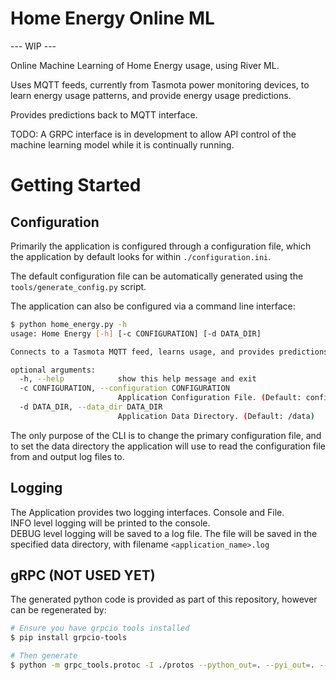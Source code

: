 # Home Energy Online ML

--- WIP ---

Online Machine Learning of Home Energy usage, using River ML.

Uses MQTT feeds, currently from Tasmota power monitoring devices, to learn energy usage patterns, and provide energy usage predictions.

Provides predictions back to MQTT interface.

TODO: A GRPC interface is in development to allow API control of the machine learning model while it is continually running.

# Getting Started

## Configuration
Primarily the application is configured through a configuration file, which the application by default looks for within `./configuration.ini`.

The default configuration file can be automatically generated using the `tools/generate_config.py` script.

The application can also be configured via a command line interface:

```bash
$ python home_energy.py -h
usage: Home Energy [-h] [-c CONFIGURATION] [-d DATA_DIR]

Connects to a Tasmota MQTT feed, learns usage, and provides predictions

optional arguments:
  -h, --help            show this help message and exit
  -c CONFIGURATION, --configuration CONFIGURATION
                        Application Configuration File. (Default: configuration.ini)
  -d DATA_DIR, --data_dir DATA_DIR
                        Application Data Directory. (Default: /data)
```

The only purpose of the CLI is to change the primary configuration file, and to set the data directory the application will use to read the configuration file from and output log files to.

## Logging
The Application provides two logging interfaces. Console and File.\
INFO level logging will be printed to the console.\
DEBUG level logging will be saved to a log file. The file will be saved in the specified data directory, with filename `<application_name>.log`

## gRPC (NOT USED YET)
The generated python code is provided as part of this repository, however can be regenerated by:

```bash
# Ensure you have grpcio tools installed
$ pip install grpcio-tools

# Then generate
$ python -m grpc_tools.protoc -I ./protos --python_out=. --pyi_out=. --grpc_python_out=. ./protos/control.proto
```